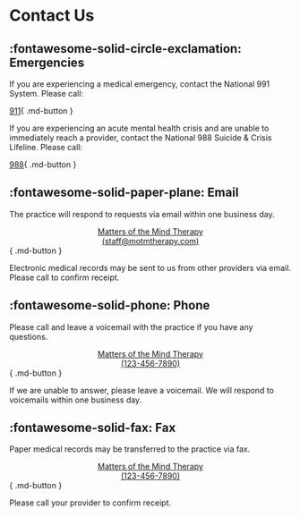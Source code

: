 # Contact Us

## :fontawesome-solid-circle-exclamation: Emergencies 

If you are experiencing a medical emergency, contact the National 991 System. Please call:

[911](tel:911){ .md-button }

If you are experiencing an acute mental health crisis and are unable to immediately reach a provider, contact the National 988 Suicide & Crisis Lifeline. Please call:

[988](tel:988){ .md-button }

## :fontawesome-solid-paper-plane: Email 

The practice will respond to requests via email within one business day.

[<center>Matters of the Mind Therapy<br>(staff@motmtherapy.com)</center>](mailto:staff@motmtherapy.com){ .md-button }

Electronic medical records may be sent to us from other providers via email. Please call to confirm receipt.

## :fontawesome-solid-phone: Phone

Please call and leave a voicemail with the practice if you have any questions.

[<center>Matters of the Mind Therapy<br>(123-456-7890)</center>](tel:1234567890){ .md-button }

If we are unable to answer, please leave a voicemail. We will respond to voicemails within one business day.

## :fontawesome-solid-fax: Fax

Paper medical records may be transferred to the practice via fax.

[<center>Matters of the Mind Therapy<br>(123-456-7890)</center>](tel:1234567890){ .md-button }

Please call your provider to confirm receipt.
